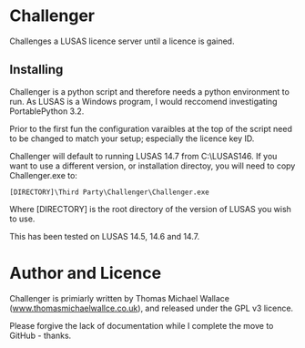 Challenger
==========
Challenges a LUSAS licence server until a licence is gained.

Installing
----------

Challenger is a python script and therefore needs a python environment to run. As LUSAS is a Windows program, I would reccomend investigating PortablePython 3.2.

Prior to the first fun the configuration varaibles at the top of the script need to be changed to match your setup; especially the licence key ID.

Challenger will default to running LUSAS 14.7 from C:\LUSAS146. If you want to use a different version, or installation directoy, you will need to copy Challenger.exe to:
	
	[DIRECTORY]\Third Party\Challenger\Challenger.exe

Where [DIRECTORY] is the root directory of the version of LUSAS you wish to use.

This has been tested on LUSAS 14.5, 14.6 and 14.7.

Author and Licence
==================

Challenger is primiarly written by Thomas Michael Wallace (www.thomasmichaelwallce.co.uk), and released under the GPL v3 licence.

Please forgive the lack of documentation while I complete the move to GitHub - thanks.